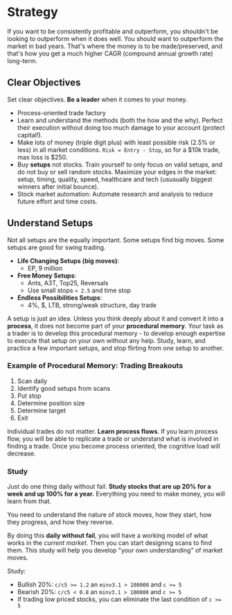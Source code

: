 # Strategy

If you want to be consistently profitable and outperform, you shouldn't be looking to outperform when it does well. You should want to outperform the market in bad years. That's where the money is to be made/preserved, and that's how you get a much higher CAGR (compound annual growth rate) long-term.

## Clear Objectives

Set clear objectives. **Be a leader** when it comes to your money.

- Process-oriented trade factory
- Learn and understand the methods (both the how and the why). Perfect their execution without doing too much damage to your account (protect capital!).
- Make lots of money (triple digit plus) with least possible risk (2.5% or less) in all market conditions. `Risk = Entry - Stop`, so for a $10k trade, max loss is $250.
- Buy **setups** not stocks. Train yourself to only focus on valid setups, and do not buy or sell random stocks. Maximize your edges in the market: setup, timing, quality, speed, healthcare and tech (ususually biggest winners after initial bounce).
- Stock market automation: Automate research and analysis to reduce future effort and time costs.

## Understand Setups

Not all setups are the equally important. Some setups find big moves. Some setups are good for swing trading.

- **Life Changing Setups (big moves)**:
  - EP, 9 million
- **Free Money Setups**:
  - Ants, A3T, Top25, Reversals
  - Use small stops `< 2.5` and time stop
- **Endless Possibilities Setups**:
  - 4%, $, LTB, strong/weak structure, day trade

A setup is just an idea. Unless you think deeply about it and convert it into a **process**, it does not become part of your **procedural memory**. Your task as a trader is to develop this procedural memory - to develop enough expertise to execute that setup on your own without any help. Study, learn, and practice a few important setups, and stop flirting from one setup to another.

### Example of Procedural Memory: Trading Breakouts

1. Scan daily
2. Identify good setups from scans
3. Put stop
4. Determine position size
5. Determine target
6. Exit

Individual trades do not matter. **Learn process flows**. If you learn process flow, you will be able to replicate a trade or understand what is involved in finding a trade. Once you become process oriented, the cognitive load will decrease.

### Study

Just do one thing daily without fail. **Study stocks that are up 20% for a week and up 100% for a year.** Everything you need to make money, you will learn from that.

You need to understand the nature of stock moves, how they start, how they progress, and how they reverse.

By doing this **daily without fail**, you will have a working model of what works in the _current market_. Then you can start designing scans to find them. This study will help you develop "your own understanding" of market moves.

Study:

- Bullish 20%: `c/c5 >= 1.2` an `minv3.1 > 100000` and `c >= 5`
- Bearish 20%: `c/c5 < 0.8` an `minv3.1 > 100000` and `c >= 5`
- If trading low priced stocks, you can eliminate the last condition of `c >= 5`
